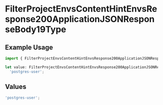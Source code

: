 # FilterProjectEnvsContentHintEnvsResponse200ApplicationJSONResponseBody19Type

## Example Usage

```typescript
import { FilterProjectEnvsContentHintEnvsResponse200ApplicationJSONResponseBody19Type } from '@vercel/client/models/operations';

let value: FilterProjectEnvsContentHintEnvsResponse200ApplicationJSONResponseBody19Type =
  'postgres-user';
```

## Values

```typescript
'postgres-user';
```
